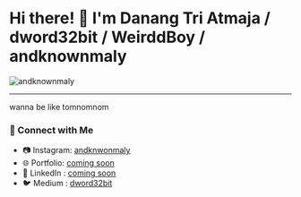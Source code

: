 # Hi there! 👋 I'm Danang Tri Atmaja / dword32bit / WeirddBoy / andknownmaly
<p align="left"> 
  <img src="https://komarev.com/ghpvc/?username=dword32bit&label=Profile%20views&color=blueviolet&style=flat" alt="andknownmaly" /> 
</p>

---

wanna be like tomnomnom

### 🔗 Connect with Me
- 📷 Instagram: [andknwonmaly](https://www.instagram.com/andknwonmaly)
- 🌐 Portfolio: [coming soon](https://)  
- 💼 LinkedIn : [coming soon](https://linkedin.com/in/dword32bit)  
- 🐦 Medium  : [dword32bit](https://dword32bit.medium.com)
